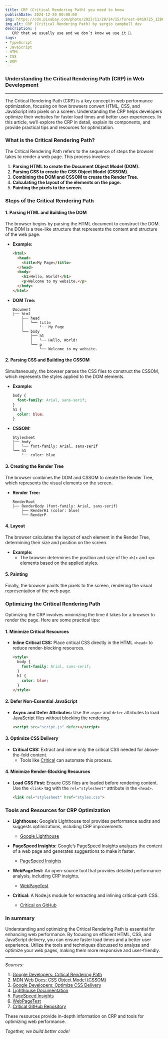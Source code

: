 ```yaml
---
title: CRP (Critical Rendering Path) you need to know
publishDate: 2024-12-20 00:00:00
img: https://cdn.pixabay.com/photo/2023/11/29/14/15/forest-8419725_1280.jpg
img_alt: CRP (Critical Rendering Path) by sergio campbell dev
description: |
   CRP that we usually use and we don´t know we use it 🧐.
tags:
- TypeScript
- JavaScript
- HTML
- CSS
- DOM
---
```


### Understanding the Critical Rendering Path (CRP) in Web Development

---

The Critical Rendering Path (CRP) is a key concept in web performance optimization, focusing on how browsers convert HTML, CSS, and JavaScript into pixels on a screen. Understanding the CRP helps developers optimize their websites for faster load times and better user experiences. In this article, we’ll explore the CRP in detail, explain its components, and provide practical tips and resources for optimization.

### What is the Critical Rendering Path?

The Critical Rendering Path refers to the sequence of steps the browser takes to render a web page. This process involves:

1. **Parsing HTML to create the Document Object Model (DOM).**
2. **Parsing CSS to create the CSS Object Model (CSSOM).**
3. **Combining the DOM and CSSOM to create the Render Tree.**
4. **Calculating the layout of the elements on the page.**
5. **Painting the pixels to the screen.**

### Steps of the Critical Rendering Path

#### 1. Parsing HTML and Building the DOM

The browser begins by parsing the HTML document to construct the DOM. The DOM is a tree-like structure that represents the content and structure of the web page.

- **Example:**

  ```html
  <html>
    <head>
      <title>My Page</title>
    </head>
    <body>
      <h1>Hello, World!</h1>
      <p>Welcome to my website.</p>
    </body>
  </html>
  ```

- **DOM Tree:**

  ```
  Document
  ├── html
      ├── head
      │   └── title
      │       └── My Page
      └── body
          ├── h1
          │   └── Hello, World!
          └── p
              └── Welcome to my website.
  ```

#### 2. Parsing CSS and Building the CSSOM

Simultaneously, the browser parses the CSS files to construct the CSSOM, which represents the styles applied to the DOM elements.

- **Example:**

  ```css
  body {
    font-family: Arial, sans-serif;
  }
  h1 {
    color: blue;
  }
  ```

- **CSSOM:**

  ```
  Stylesheet
  ├── body
  │   └── font-family: Arial, sans-serif
  └── h1
      └── color: blue
  ```

#### 3. Creating the Render Tree

The browser combines the DOM and CSSOM to create the Render Tree, which represents the visual elements on the screen.

- **Render Tree:**

  ```
  RenderRoot
  ├── RenderBody (font-family: Arial, sans-serif)
      ├── RenderH1 (color: blue)
      └── RenderP
  ```

#### 4. Layout

The browser calculates the layout of each element in the Render Tree, determining their size and position on the screen.

- **Example:**
  - The browser determines the position and size of the `<h1>` and `<p>` elements based on the applied styles.

#### 5. Painting

Finally, the browser paints the pixels to the screen, rendering the visual representation of the web page.

### Optimizing the Critical Rendering Path

Optimizing the CRP involves minimizing the time it takes for a browser to render the page. Here are some practical tips:

#### 1. Minimize Critical Resources

- **Inline Critical CSS:** Place critical CSS directly in the HTML `<head>` to reduce render-blocking resources.

  ```html
  <style>
    body {
      font-family: Arial, sans-serif;
    }
    h1 {
      color: blue;
    }
  </style>
  ```

#### 2. Defer Non-Essential JavaScript

- **Async and Defer Attributes:** Use the `async` and `defer` attributes to load JavaScript files without blocking the rendering.

  ```html
  <script src="script.js" defer></script>
  ```

#### 3. Optimize CSS Delivery

- **Critical CSS:** Extract and inline only the critical CSS needed for above-the-fold content.
  - Tools like [Critical](https://github.com/addyosmani/critical) can automate this process.

#### 4. Minimize Render-Blocking Resources

- **Load CSS First:** Ensure CSS files are loaded before rendering content. Use the `<link>` tag with the `rel="stylesheet"` attribute in the `<head>`.

  ```html
  <link rel="stylesheet" href="styles.css">
  ```

### Tools and Resources for CRP Optimization

- **Lighthouse:** Google’s Lighthouse tool provides performance audits and suggests optimizations, including CRP improvements.
  - [Google Lighthouse](https://developers.google.com/web/tools/lighthouse)

- **PageSpeed Insights:** Google’s PageSpeed Insights analyzes the content of a web page and generates suggestions to make it faster.
  - [PageSpeed Insights](https://developers.google.com/speed/pagespeed/insights/)

- **WebPageTest:** An open-source tool that provides detailed performance analysis, including CRP insights.
  - [WebPageTest](https://www.webpagetest.org/)

- **Critical:** A Node.js module for extracting and inlining critical-path CSS.
  - [Critical on GitHub](https://github.com/addyosmani/critical)

### In summary

Understanding and optimizing the Critical Rendering Path is essential for enhancing web performance. By focusing on efficient HTML, CSS, and JavaScript delivery, you can ensure faster load times and a better user experience. Utilize the tools and techniques discussed to analyze and optimize your web pages, making them more responsive and user-friendly.

---

*Sources:*

1. [Google Developers: Critical Rendering Path](https://developers.google.com/web/fundamentals/performance/critical-rendering-path/)
2. [MDN Web Docs: CSS Object Model (CSSOM)](https://developer.mozilla.org/en-US/docs/Web/API/CSS_Object_Model)
3. [Google Developers: Optimize CSS Delivery](https://developers.google.com/speed/docs/insights/OptimizeCSSDelivery)
4. [Lighthouse Documentation](https://developers.google.com/web/tools/lighthouse)
5. [PageSpeed Insights](https://developers.google.com/speed/pagespeed/insights/)
6. [WebPageTest](https://www.webpagetest.org/)
7. [Critical GitHub Repository](https://github.com/addyosmani/critical)

These resources provide in-depth information on CRP and tools for optimizing web performance.

*Together, we build better code!*
